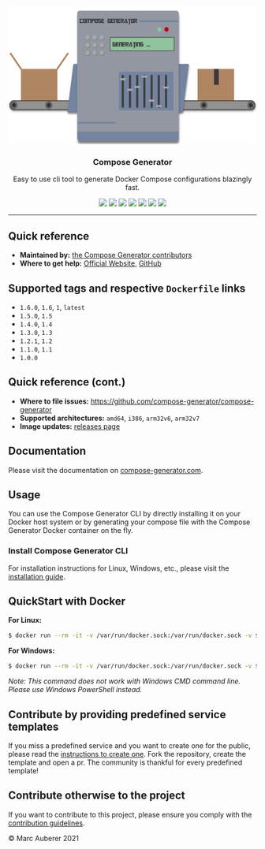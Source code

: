 <p align="center">
  <img alt="Compose Generator Logo" src="https://github.com/compose-generator/compose-generator/raw/main/media/logo-wide.png" height="280" />
  <h3 align="center">Compose Generator</h3>
  <p align="center">Easy to use cli tool to generate Docker Compose configurations blazingly fast.</p>
  <p align="center">
    <a target="_blank" href="https://github.com/compose-generator/compose-generator/releases/latest"><img src="https://img.shields.io/github/v/release/compose-generator/compose-generator?include_prereleases"></a>
    <a target="_blank" href="https://hub.docker.com/r/chillibits/compose-generator"><img src="https://img.shields.io/docker/pulls/chillibits/compose-generator"></a>
    <a target="_blank" href="./.github/workflows/ci.yml"><img src="https://github.com/compose-generator/compose-generator/workflows/Go%20CI/badge.svg"></a>
    <a target="_blank" href="./.github/workflows/codeql-analysis.yml"><img src="https://github.com/compose-generator/compose-generator/actions/workflows/codeql-analysis.yml/badge.svg"></a>
    <a target="_blank" href="https://goreportcard.com/report/github.com/compose-generator/compose-generator"><img src="https://goreportcard.com/badge/github.com/compose-generator/compose-generator"></a>
    <a target="_blank" href="https://makeapullrequest.com"><img src="https://img.shields.io/badge/PRs-welcome-brightgreen.svg"></a>
    <a target="_blank" href="./LICENSE.md"><img src="https://img.shields.io/github/license/compose-generator/compose-generator"></a>
  </p>
</p>

---

## Quick reference
- **Maintained by:** [the Compose Generator contributors](https://github.com/compose-generator/compose-generator)
- **Where to get help:** [Official Website](https://www.compose-generator.com), [GitHub](https://github.com/compose-generator/compose-generator)

## Supported tags and respective `Dockerfile` links
- `1.6.0`, `1.6`, `1`, `latest`
- `1.5.0`, `1.5`
- `1.4.0`, `1.4`
- `1.3.0`, `1.3`
- `1.2.1`, `1.2`
- `1.1.0`, `1.1`
- `1.0.0`

## Quick reference (cont.)
- **Where to file issues:** https://github.com/compose-generator/compose-generator
- **Supported architectures:** `amd64`, `i386`, `arm32v6`, `arm32v7`
- **Image updates:** [releases page](https://github.com/compose-generator/compose-generator/releases)

## Documentation
Please visit the documentation on [compose-generator.com](https://www.compose-generator.com).

## Usage
You can use the Compose Generator CLI by directly installing it on your Docker host system<!--, install it via npm--> or by generating your compose file with the Compose Generator Docker container on the fly.

### Install Compose Generator CLI
For installation instructions for <!--NPM, -->Linux, Windows, etc., please visit the [installation guide](https://www.compose-generator.com/install/linux).

## QuickStart with Docker
**For Linux:**
```sh
$ docker run --rm -it -v /var/run/docker.sock:/var/run/docker.sock -v $(pwd):/cg/out chillibits/compose-generator [<command>]
```

**For Windows:**
```sh
$ docker run --rm -it -v /var/run/docker.sock:/var/run/docker.sock -v ${pwd}:/cg/out chillibits/compose-generator [<command>]
```
*Note: This command does not work with Windows CMD command line. Please use Windows PowerShell instead.*

## Contribute by providing predefined service templates
If you miss a predefined service and you want to create one for the public, please read the [instructions to create one](https://github.com/compose-generator/compose-generator/blob/main/predefined-services/README.md). Fork the repository, create the template and open a pr.
The community is thankful for every predefined template!

## Contribute otherwise to the project
If you want to contribute to this project, please ensure you comply with the [contribution guidelines](https://github.com/compose-generator/compose-generator/blob/main/CONTRIBUTING.md).

© Marc Auberer 2021